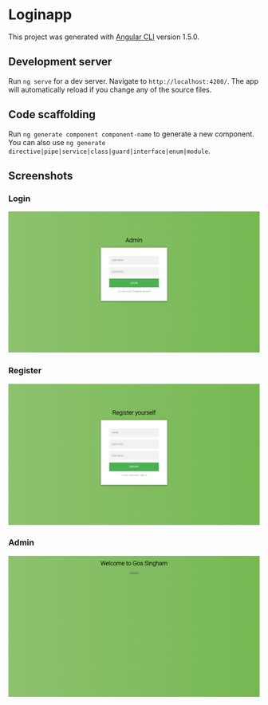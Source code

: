 # Loginapp

This project was generated with [Angular CLI](https://github.com/angular/angular-cli) version 1.5.0.

## Development server

Run `ng serve` for a dev server. Navigate to `http://localhost:4200/`. The app will automatically reload if you change any of the source files.

## Code scaffolding

Run `ng generate component component-name` to generate a new component. You can also use `ng generate directive|pipe|service|class|guard|interface|enum|module`.


## Screenshots

### Login 
![Alt text](/Login.png?raw=true "Login")

### Register
![Alt text](/Register.png?raw=true "Register")

### Admin
![Alt text](/Admin.png?raw=true "Admin")
